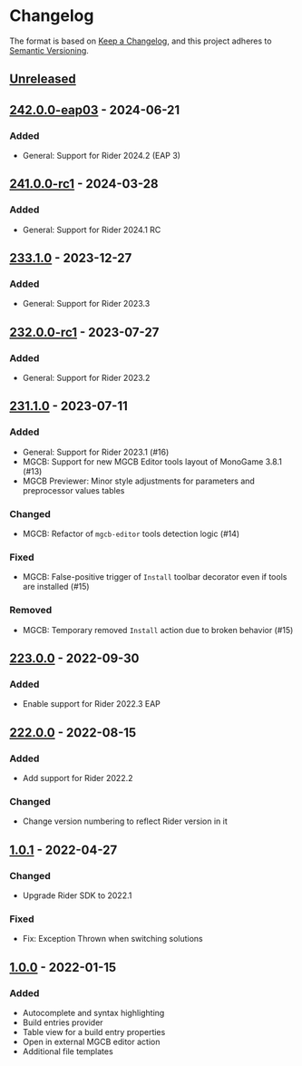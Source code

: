 # Changelog

The format is based on [Keep a Changelog](https://keepachangelog.com/en/1.0.0/),
and this project adheres to [Semantic Versioning](https://semver.org/spec/v2.0.0.html).

## [Unreleased]

## [242.0.0-eap03] - 2024-06-21
### Added
- General: Support for Rider 2024.2 (EAP 3)

## [241.0.0-rc1] - 2024-03-28
### Added
- General: Support for Rider 2024.1 RC

## [233.1.0] - 2023-12-27
### Added
- General: Support for Rider 2023.3

## [232.0.0-rc1] - 2023-07-27
### Added
- General: Support for Rider 2023.2

## [231.1.0] - 2023-07-11
### Added
- General: Support for Rider 2023.1 (#16)
- MGCB: Support for new MGCB Editor tools layout of MonoGame 3.8.1 (#13)
- MGCB Previewer: Minor style adjustments for parameters and preprocessor values tables
### Changed
- MGCB: Refactor of `mgcb-editor` tools detection logic (#14)
### Fixed
- MGCB: False-positive trigger of `Install` toolbar decorator even if tools are installed (#15)
### Removed
- MGCB: Temporary removed `Install` action due to broken behavior (#15)

## [223.0.0] - 2022-09-30
### Added
- Enable support for Rider 2022.3 EAP

## [222.0.0] - 2022-08-15
### Added
- Add support for Rider 2022.2
### Changed
- Change version numbering to reflect Rider version in it

## [1.0.1] - 2022-04-27
### Changed
- Upgrade Rider SDK to 2022.1
### Fixed
- Fix: Exception Thrown when switching solutions

## [1.0.0] - 2022-01-15
### Added
- Autocomplete and syntax highlighting
- Build entries provider
- Table view for a build entry properties
- Open in external MGCB editor action
- Additional file templates

[Unreleased]: https://github.com/seclerp/rider-monogame/compare/v242.0.0-eap03...HEAD
[242.0.0-eap03]: https://github.com/seclerp/rider-monogame/compare/v241.0.0-rc1...v242.0.0-eap03
[241.0.0-rc1]: https://github.com/seclerp/rider-monogame/compare/v233.1.0...v241.0.0-rc1
[233.1.0]: https://github.com/seclerp/rider-monogame/compare/v232.0.0-rc1...v233.1.0
[232.0.0-rc1]: https://github.com/seclerp/rider-monogame/compare/v231.1.0...v232.0.0-rc1
[231.1.0]: https://github.com/seclerp/rider-monogame/compare/v223.0.0...v231.1.0
[223.0.0]: https://github.com/seclerp/rider-monogame/compare/v1.0.1...v223.0.0
[222.0.0]: https://github.com/seclerp/rider-monogame/compare/v1.0.1...v222.0.0
[1.0.1]: https://github.com/seclerp/rider-monogame/compare/v1.0.0...v1.0.1
[1.0.0]: https://github.com/seclerp/rider-monogame/releases/tag/v1.0.0
